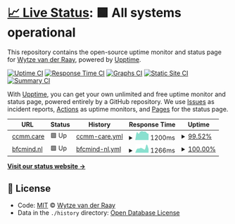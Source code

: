 # [📈 Live Status](https://wvdraay.github.io/upptime): <!--live status--> **🟩 All systems operational**

This repository contains the open-source uptime monitor and status page for [Wytze van der Raay](https://wvdraay.github.io/upptime), powered by [Upptime](https://github.com/upptime/upptime).

[![Uptime CI](https://github.com/koj-co/upptime/workflows/Uptime%20CI/badge.svg)](https://github.com/koj-co/upptime/actions?query=workflow%3A%22Uptime+CI%22)
[![Response Time CI](https://github.com/koj-co/upptime/workflows/Response%20Time%20CI/badge.svg)](https://github.com/koj-co/upptime/actions?query=workflow%3A%22Response+Time+CI%22)
[![Graphs CI](https://github.com/koj-co/upptime/workflows/Graphs%20CI/badge.svg)](https://github.com/koj-co/upptime/actions?query=workflow%3A%22Graphs+CI%22)
[![Static Site CI](https://github.com/koj-co/upptime/workflows/Static%20Site%20CI/badge.svg)](https://github.com/koj-co/upptime/actions?query=workflow%3A%22Static+Site+CI%22)
[![Summary CI](https://github.com/koj-co/upptime/workflows/Summary%20CI/badge.svg)](https://github.com/koj-co/upptime/actions?query=workflow%3A%22Summary+CI%22)

With [Upptime](https://upptime.js.org), you can get your own unlimited and free uptime monitor and status page, powered entirely by a GitHub repository. We use [Issues](https://github.com/wvdraay/upptime/issues) as incident reports, [Actions](https://github.com/wvdraay/upptime/actions) as uptime monitors, and [Pages](https://wvdraay.github.io/upptime) for the status page.

<!--start: status pages-->
<!-- This summary is generated by Upptime (https://github.com/upptime/upptime) -->
<!-- Do not edit this manually, your changes will be overwritten -->
<!-- prettier-ignore -->
| URL | Status | History | Response Time | Uptime |
| --- | ------ | ------- | ------------- | ------ |
| <img alt="" src="https://favicons.githubusercontent.com/ccmm.care" height="13"> [ccmm.care](https://ccmm.care) | 🟩 Up | [ccmm-care.yml](https://github.com/wvdraay/upptime/commits/HEAD/history/ccmm-care.yml) | <details><summary><img alt="Response time graph" src="./graphs/ccmm-care/response-time-week.png" height="20"> 1200ms</summary><br><a href="https://wvdraay.github.io/upptime/history/ccmm-care"><img alt="Response time 1353" src="https://img.shields.io/endpoint?url=https%3A%2F%2Fraw.githubusercontent.com%2Fwvdraay%2Fupptime%2FHEAD%2Fapi%2Fccmm-care%2Fresponse-time.json"></a><br><a href="https://wvdraay.github.io/upptime/history/ccmm-care"><img alt="24-hour response time 1028" src="https://img.shields.io/endpoint?url=https%3A%2F%2Fraw.githubusercontent.com%2Fwvdraay%2Fupptime%2FHEAD%2Fapi%2Fccmm-care%2Fresponse-time-day.json"></a><br><a href="https://wvdraay.github.io/upptime/history/ccmm-care"><img alt="7-day response time 1200" src="https://img.shields.io/endpoint?url=https%3A%2F%2Fraw.githubusercontent.com%2Fwvdraay%2Fupptime%2FHEAD%2Fapi%2Fccmm-care%2Fresponse-time-week.json"></a><br><a href="https://wvdraay.github.io/upptime/history/ccmm-care"><img alt="30-day response time 1235" src="https://img.shields.io/endpoint?url=https%3A%2F%2Fraw.githubusercontent.com%2Fwvdraay%2Fupptime%2FHEAD%2Fapi%2Fccmm-care%2Fresponse-time-month.json"></a><br><a href="https://wvdraay.github.io/upptime/history/ccmm-care"><img alt="1-year response time 1353" src="https://img.shields.io/endpoint?url=https%3A%2F%2Fraw.githubusercontent.com%2Fwvdraay%2Fupptime%2FHEAD%2Fapi%2Fccmm-care%2Fresponse-time-year.json"></a></details> | <details><summary><a href="https://wvdraay.github.io/upptime/history/ccmm-care">99.52%</a></summary><a href="https://wvdraay.github.io/upptime/history/ccmm-care"><img alt="All-time uptime 99.90%" src="https://img.shields.io/endpoint?url=https%3A%2F%2Fraw.githubusercontent.com%2Fwvdraay%2Fupptime%2FHEAD%2Fapi%2Fccmm-care%2Fuptime.json"></a><br><a href="https://wvdraay.github.io/upptime/history/ccmm-care"><img alt="24-hour uptime 99.05%" src="https://img.shields.io/endpoint?url=https%3A%2F%2Fraw.githubusercontent.com%2Fwvdraay%2Fupptime%2FHEAD%2Fapi%2Fccmm-care%2Fuptime-day.json"></a><br><a href="https://wvdraay.github.io/upptime/history/ccmm-care"><img alt="7-day uptime 99.52%" src="https://img.shields.io/endpoint?url=https%3A%2F%2Fraw.githubusercontent.com%2Fwvdraay%2Fupptime%2FHEAD%2Fapi%2Fccmm-care%2Fuptime-week.json"></a><br><a href="https://wvdraay.github.io/upptime/history/ccmm-care"><img alt="30-day uptime 99.89%" src="https://img.shields.io/endpoint?url=https%3A%2F%2Fraw.githubusercontent.com%2Fwvdraay%2Fupptime%2FHEAD%2Fapi%2Fccmm-care%2Fuptime-month.json"></a><br><a href="https://wvdraay.github.io/upptime/history/ccmm-care"><img alt="1-year uptime 99.90%" src="https://img.shields.io/endpoint?url=https%3A%2F%2Fraw.githubusercontent.com%2Fwvdraay%2Fupptime%2FHEAD%2Fapi%2Fccmm-care%2Fuptime-year.json"></a></details>
| <img alt="" src="https://favicons.githubusercontent.com/bfcmind.nl" height="13"> [bfcmind.nl](https://bfcmind.nl) | 🟩 Up | [bfcmind-nl.yml](https://github.com/wvdraay/upptime/commits/HEAD/history/bfcmind-nl.yml) | <details><summary><img alt="Response time graph" src="./graphs/bfcmind-nl/response-time-week.png" height="20"> 1266ms</summary><br><a href="https://wvdraay.github.io/upptime/history/bfcmind-nl"><img alt="Response time 1343" src="https://img.shields.io/endpoint?url=https%3A%2F%2Fraw.githubusercontent.com%2Fwvdraay%2Fupptime%2FHEAD%2Fapi%2Fbfcmind-nl%2Fresponse-time.json"></a><br><a href="https://wvdraay.github.io/upptime/history/bfcmind-nl"><img alt="24-hour response time 1028" src="https://img.shields.io/endpoint?url=https%3A%2F%2Fraw.githubusercontent.com%2Fwvdraay%2Fupptime%2FHEAD%2Fapi%2Fbfcmind-nl%2Fresponse-time-day.json"></a><br><a href="https://wvdraay.github.io/upptime/history/bfcmind-nl"><img alt="7-day response time 1266" src="https://img.shields.io/endpoint?url=https%3A%2F%2Fraw.githubusercontent.com%2Fwvdraay%2Fupptime%2FHEAD%2Fapi%2Fbfcmind-nl%2Fresponse-time-week.json"></a><br><a href="https://wvdraay.github.io/upptime/history/bfcmind-nl"><img alt="30-day response time 1196" src="https://img.shields.io/endpoint?url=https%3A%2F%2Fraw.githubusercontent.com%2Fwvdraay%2Fupptime%2FHEAD%2Fapi%2Fbfcmind-nl%2Fresponse-time-month.json"></a><br><a href="https://wvdraay.github.io/upptime/history/bfcmind-nl"><img alt="1-year response time 1343" src="https://img.shields.io/endpoint?url=https%3A%2F%2Fraw.githubusercontent.com%2Fwvdraay%2Fupptime%2FHEAD%2Fapi%2Fbfcmind-nl%2Fresponse-time-year.json"></a></details> | <details><summary><a href="https://wvdraay.github.io/upptime/history/bfcmind-nl">100.00%</a></summary><a href="https://wvdraay.github.io/upptime/history/bfcmind-nl"><img alt="All-time uptime 99.86%" src="https://img.shields.io/endpoint?url=https%3A%2F%2Fraw.githubusercontent.com%2Fwvdraay%2Fupptime%2FHEAD%2Fapi%2Fbfcmind-nl%2Fuptime.json"></a><br><a href="https://wvdraay.github.io/upptime/history/bfcmind-nl"><img alt="24-hour uptime 100.00%" src="https://img.shields.io/endpoint?url=https%3A%2F%2Fraw.githubusercontent.com%2Fwvdraay%2Fupptime%2FHEAD%2Fapi%2Fbfcmind-nl%2Fuptime-day.json"></a><br><a href="https://wvdraay.github.io/upptime/history/bfcmind-nl"><img alt="7-day uptime 100.00%" src="https://img.shields.io/endpoint?url=https%3A%2F%2Fraw.githubusercontent.com%2Fwvdraay%2Fupptime%2FHEAD%2Fapi%2Fbfcmind-nl%2Fuptime-week.json"></a><br><a href="https://wvdraay.github.io/upptime/history/bfcmind-nl"><img alt="30-day uptime 99.90%" src="https://img.shields.io/endpoint?url=https%3A%2F%2Fraw.githubusercontent.com%2Fwvdraay%2Fupptime%2FHEAD%2Fapi%2Fbfcmind-nl%2Fuptime-month.json"></a><br><a href="https://wvdraay.github.io/upptime/history/bfcmind-nl"><img alt="1-year uptime 99.86%" src="https://img.shields.io/endpoint?url=https%3A%2F%2Fraw.githubusercontent.com%2Fwvdraay%2Fupptime%2FHEAD%2Fapi%2Fbfcmind-nl%2Fuptime-year.json"></a></details>

<!--end: status pages-->

[**Visit our status website →**](https://wvdraay.github.io/upptime)

## 📄 License

- Code: [MIT](./LICENSE) © [Wytze van der Raay](https://github.com/wvdraay/upptime/)
- Data in the `./history` directory: [Open Database License](https://opendatacommons.org/licenses/odbl/1-0/)
